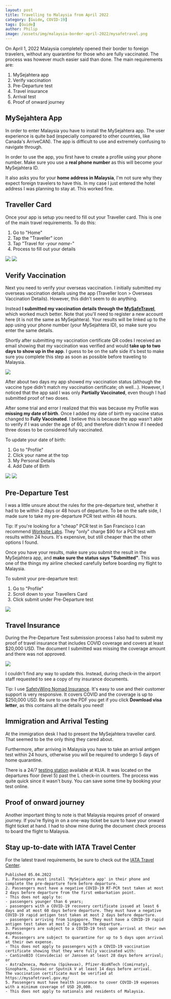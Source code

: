 ```yaml
---
layout: post
title: Travelling to Malaysia from April 2022
category: [Guide, COVID-19]
tags: [Guide]
author: Philip
image: /assets/img/malaysia-border-april-2022/mysafetravel.png
---
```


On April 1, 2022 Malaysia completely opened their border to foreign travelers, without any quarantine for those who are fully vaccinated. The process was however much easier said than done. The main requirements are:

1. MySejahtera app
2. Verify vaccination
3. Pre-Departure test
4. Travel insurance
5. Arrival test
6. Proof of onward journey

## MySejahtera App

In order to enter Malaysia you have to install the MySejahtera app. The user experience is quite bad (especially compared to other countries, like Canada's ArriveCAN). The app is difficult to use and extremely confusing to navigate through.

In order to use the app, you first have to create a profile using your phone number. Make sure you use a **real phone number** as this will become your MySejahtera ID.

It also asks you for your **home address in Malaysia**, I'm not sure why they expect foreign travelers to have this. In my case I just entered the hotel address I was planning to stay at. This worked fine.

## Traveller Card
Once your app is setup you need to fill out your Traveller card. This is one of the main travel requirements. To do this:

1. Go to "Home"
2. Tap the "Traveller" icon
3. Tap "Travel for *-your name-*"
4. Process to fill out your details

![](/assets/img/malaysia-border-april-2022/traveller-icon.jpg)
![](/assets/img/malaysia-border-april-2022/traveller.jpg)

## Verify Vaccination
Next you need to verify your overseas vaccination. I initially submitted my overseas vaccination details using the app (Traveller Icon > Overseas Vaccination Details). However, this didn't seem to do anything.

Instead **I submitted my vaccination details through the [MySafeTravel](https://www.mysafetravel.gov.my/)**, which worked much better. Note that you'll need to register a new account here (it is not the same as MySejahtera). Your results will be linked up to the app using your phone number (your MySejahtera ID), so make sure you enter the same details.

Shortly after submitting my vaccination certificate QR codes I received an email showing that my vaccination was verified and would **take up to two days to show up in the app**. I guess to be on the safe side it's best to make sure you complete this step as soon as possible before traveling to Malaysia.

![](/assets/img/malaysia-border-april-2022/vaccine-status.png)

After about two days my app showed my vaccination status (although the vaccine type didn't match my vaccination certificate; oh well...). However, I noticed that the app said I was only **Partially Vaccinated**, even though I had submitted proof of two doses.

After some trial and error I realized that this was because my Profile was **missing my date of birth**. Once I added my date of birth my vaccine status changed to **Fully Vaccinated**. I believe this is because the app wasn't able to verify if I was under the age of 60, and therefore didn't know if I needed three doses to be considered fully vaccinated.

To update your date of birth:

1. Go to "Profile"
2. Click your name at the top
3. My Personal Details
4. Add Date of Birth

![](/assets/img/malaysia-border-april-2022/profile.jpg)
![](/assets/img/malaysia-border-april-2022/settings.jpg)

## Pre-Departure Test

I was a little unsure about the rules for the pre-departure test, whether it had to be within 2 days or 48 hours of departure. To be on the safe side, I made sure to take my pre-departure PCR test within 48 hours.

Tip: If you're looking for a "cheap" PCR test in San Francisco I can recommend [Worksite Labs](https://worksitelabs.com/scheduling/). They "only" charge $90 for a PCR test with results within 24 hours. It's expensive, but still cheaper than the other options I found.

Once you have your results, make sure you submit the result in the MySejahtera app, and **make sure the status says "Submitted"**. This was one of the things my airline checked carefully before boarding my flight to Malaysia.

To submit your pre-departure test:
1. Go to "Profile"
2. Scroll down to your Travellers Card
3. Click submit under Pre-Departure test

![](/assets/img/malaysia-border-april-2022/traveller-card.jpg)

## Travel Insurance

During the Pre-Departure Test submission process I also had to submit my proof of travel insurance that includes COVID coverage and covers at least $20,000 USD. The document I submitted was missing the coverage amount and there was not approved.

![](/assets/img/malaysia-border-april-2022/insurance.png)

I couldn't find any way to update this. Instead, during check-in the airport staff requested to see a copy of my insurance documents.

Tip: I use [SafetyWing Nomad Insurance](https://safetywing.com/nomad-insurance). It's easy to use and their customer support is very responsive. It covers COVID and the coverage is up to $250,000 USD. Be sure to use the PDF you get if you click **Download visa letter**, as this contains all the details you need!

## Immigration and Arrival Testing

At the immigration desk I had to present the MySejahtera traveller card. That seemed to be the only thing they cared about.

Furthermore, after arriving in Malaysia you have to take an arrival antigen test within 24 hours, otherwise you will be required to undergo 5 days of home quarantine.

There is a 24/7 [testing station](https://airport.doctor2u.my/) available at KLIA. It was located on the departures floor (level 5) past the L check-in counters. The process was quite quick since it wasn't busy. You can save some time by booking your test online.

## Proof of onward journey

Another important thing to note is that Malaysia requires proof of onward journey. If you're flying in on a one-way ticket be sure to have your onward flight ticket at hand. I had to show mine during the document check process to board the flight to Malaysia.

## Stay up-to-date with IATA Travel Center

For the latest travel requirements, be sure to check out the [IATA Travel Center](https://www.iatatravelcentre.com/world.php).

```
Published 05.04.2022
1. Passengers must install 'MySejahtera app' in their phone and complete the pre-departure form before departure.
2. Passengers must have a negative COVID-19 RT-PCR test taken at most 2 days before departure from the first embarkation point.
- This does not apply to:
- passengers younger than 6 years;
- passengers with a COVID-19 recovery certificate issued at least 6 days and at most 60 days before departure. They must have a negative COVID-19 rapid antigen test taken at most 2 days before departure.
- passengers arriving from Singapore. They must have a COVID-19 rapid antigen test taken at most 2 days before departure.
3. Passengers are subject to a COVID-19 test upon arrival at their own expense.
4. Passengers are subject to quarantine for up to 5 days upon arrival at their own expense.
- This does not apply to passengers with a COVID-19 vaccination certificate showing that they were fully vaccinated with:
- CanSinoBIO (Convidecia) or Janssen at least 28 days before arrival; or
- AstraZeneca, Moderna (Spikevax), Pfizer-BioNTech (Comirnaty), Sinopharm, Sinovac or Sputnik V at least 14 days before arrival.
The vaccination certificate must be verified at https://mysafetravel.gov.my/
5. Passengers must have health insurance to cover COVID-19 expenses with a minimum coverage of USD 20,000.
- This does not apply to nationals and residents of Malaysia.
```

